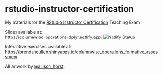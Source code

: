 # rstudio-instructor-certification
My materials for the [RStudio Instructor Certification](https://education.rstudio.com/trainers/) Teaching Exam

Slides available at: <br>
https://columnwise-operations-dplyr.netlify.app. [![Netlify Status](https://api.netlify.com/api/v1/badges/cf61cf7b-c2e4-49b5-9fd3-1e5a5ec1b54b/deploy-status)](https://app.netlify.com/sites/columnwise-operations-dplyr/deploys)

Interactive exercises available at: <br>
https://brendancullen.shinyapps.io/columnwise_operations_formative_assessment

All artwork by [@allison_horst](https://twitter.com/allison_horst). 
